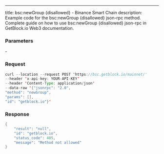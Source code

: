 ---
title: bsc:newGroup  {disallowed} - Binance Smart Chain
description: Example code for the bsc:newGroup  {disallowed} json-rpc method. Сomplete guide on how to use bsc:newGroup  {disallowed} json-rpc in GetBlock.io Web3 documentation.

### Parameters


\-

### Request

``` java
curl --location --request POST 'https://bsc.getblock.io/mainnet/' 
--header 'x-api-key: YOUR-API-KEY' 
--header 'Content-Type: application/json' 
--data-raw '{"jsonrpc": "2.0",
"method": "newGroup",
"params": [],
"id": "getblock.io"}'
```

###  Response

``` java
{
    "result": "null",
    "id": "getblock.io",
    "status_code": 405,
    "message": "Method not allowed"
}
```


